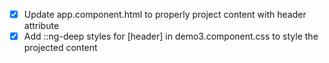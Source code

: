 - [x] Update app.component.html to properly project content with header attribute
- [x] Add ::ng-deep styles for [header] in demo3.component.css to style the projected content
